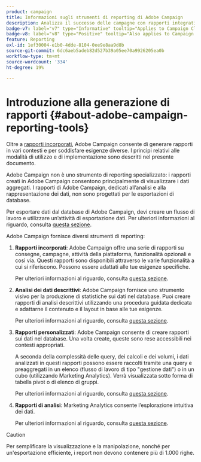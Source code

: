 ```yaml
---
product: campaign
title: Informazioni sugli strumenti di reporting di Adobe Campaign
description: Analizza il successo delle campagne con rapporti integrati o personalizzati
badge-v7: label="v7" type="Informative" tooltip="Applies to Campaign Classic v7"
badge-v8: label="v8" type="Positive" tooltip="Also applies to Campaign v8"
feature: Reporting
exl-id: 1ef30004-e1b0-4dde-8104-0ee9e8aa9d8b
source-git-commit: 6dc6aeb5adeb82d527b39a05ee70a9926205ea0b
workflow-type: tm+mt
source-wordcount: '334'
ht-degree: 19%

---
```


# Introduzione alla generazione di rapporti {#about-adobe-campaign-reporting-tools}



Oltre a [rapporti incorporati](../../reporting/using/about-campaign-built-in-reports.md), Adobe Campaign consente di generare rapporti in vari contesti e per soddisfare esigenze diverse. I principi relativi alle modalità di utilizzo e di implementazione sono descritti nel presente documento.

Adobe Campaign non è uno strumento di reporting specializzato: i rapporti creati in Adobe Campaign consentono principalmente di visualizzare i dati aggregati. I rapporti di Adobe Campaign, dedicati all’analisi e alla rappresentazione dei dati, non sono progettati per le esportazioni di database.

Per esportare dati dal database di Adobe Campaign, devi creare un flusso di lavoro e utilizzare un’attività di esportazione dati. Per ulteriori informazioni al riguardo, consulta [questa sezione](../../workflow/using/about-action-activities.md).

Adobe Campaign fornisce diversi strumenti di reporting:

1. **Rapporti incorporati**: Adobe Campaign offre una serie di rapporti su consegne, campagne, attività della piattaforma, funzionalità opzionali e così via. Questi rapporti sono disponibili attraverso le varie funzionalità a cui si riferiscono. Possono essere adattati alle tue esigenze specifiche.

   Per ulteriori informazioni al riguardo, consulta [questa sezione](../../reporting/using/about-campaign-built-in-reports.md).

1. **Analisi dei dati descrittivi**: Adobe Campaign fornisce uno strumento visivo per la produzione di statistiche sui dati nel database. Puoi creare rapporti di analisi descrittivi utilizzando una procedura guidata dedicata e adattarne il contenuto e il layout in base alle tue esigenze.

   Per ulteriori informazioni al riguardo, consulta [questa sezione](../../reporting/using/about-descriptive-analysis.md).

1. **Rapporti personalizzati**: Adobe Campaign consente di creare rapporti sui dati nel database. Una volta create, queste sono rese accessibili nei contesti appropriati.

   A seconda della complessità delle query, dei calcoli e dei volumi, i dati analizzati in questi rapporti possono essere raccolti tramite una query e preaggregati in un elenco (flusso di lavoro di tipo &quot;gestione dati&quot;) o in un cubo (utilizzando Marketing Analytics). Verrà visualizzata sotto forma di tabella pivot o di elenco di gruppi.

   Per ulteriori informazioni al riguardo, consulta [questa sezione](../../reporting/using/about-reports-creation-in-campaign.md).

1. **Rapporti di analisi**: Marketing Analytics consente l’esplorazione intuitiva dei dati.

   Per ulteriori informazioni al riguardo, consulta [questa sezione](../../reporting/using/ac-cubes.md).

>[!CAUTION]
>
>Per semplificare la visualizzazione e la manipolazione, nonché per un&#39;esportazione efficiente, i report non devono contenere più di 1.000 righe.
